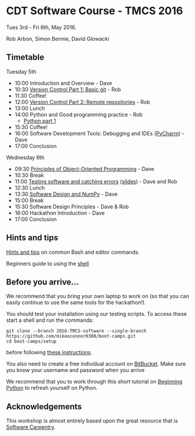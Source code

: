 # CDT Software Course - TMCS 2016

Tues 3rd - Fri 6th, May 2016.

Rob Arbon, Simon Bennie, David Glowacki

## Timetable

Tuesday 5th

* 10:00 Introduction and Overview - Dave
* 10:30 [Version Control Part 1: Basic git](https://github.com/davidglo/boot-camps/blob/2016-TMCS-software/Outlines/git-outline.md#git-and-version-control) - Rob
* 11:30 Coffee!
* 12:00 [Version Control Part 2: Remote repositories](https://github.com/davidglo/boot-camps/blob/2016-TMCS-software/Outlines/git-outline.md#part-2) - Rob
* 13:00 Lunch
* 14:00 Python and Good programming practice - Rob
    * [Python part 1](https://github.com/davidglo/boot-camps/blob/2016-TMCS-software/Outlines/python-outline.md#python-outline)
* 15:30 Coffee!
* 16:00 Software Development Tools: Debugging and IDEs ([PyCharm](https://www.jetbrains.com/pycharm/)) - Dave
* 17:00 Conclusion 

Wednesday 6th

* 09:30 [Principles of Object-Oriented Programming](Python/4_object_orientation.md) - Dave
* 10:30 Break
* 11:00 [Testing software and catching errors](testing/README.md) ([slides](testing/Testing.ppt)) - Dave and Rob
* 12:30 Lunch
* 13:30 [Software Design and NumPy](Python/5_numpy.md) - Dave
* 15:00 Break
* 15:30 Software Design Principles - Dave & Rob
* 16:00 Hackathon Introduction - Dave
* 17:00 Conclusion

## Hints and tips

[Hints and tips](HintsAndTips.md) on common Bash and editor commands.

Beginners guide to using the [shell](shell/README.md)
## Before you arrive...

We recommend that you bring your own laptop to work on (so 
that you can easily continue to use the same tools for the hackathon!).

You should test your installation using our testing scripts. To access these start a shell and run the 
commands:

    git clone --branch 2016-TMCS-software --single-branch  https://github.com/mikeoconnor0308/boot-camps.git
    cd boot-camps/setup

before following [these instructions](setup/README.md).

You also need to create a free individual account on 
[BitBucket](https://bitbucket.org/account/signup/). Make sure 
you know your username and password when you arrive

We recommend that you to work through this short tutorial on 
[Beginning Python](http://chryswoods.com/beginning_python) to refresh yourself on Python. 

## Acknowledgements 

This workshop is almost entirely based upon the great resource that is [Software Carpentry](https://software-carpentry.org/).
